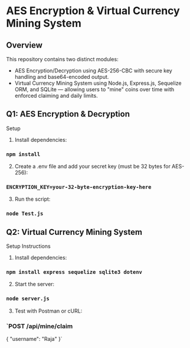 # AES Encryption & Virtual Currency Mining System

## Overview
This repository contains two distinct modules:
- AES Encryption/Decryption using AES-256-CBC with secure key handling and base64-encoded output.
- Virtual Currency Mining System using Node.js, Express.js, Sequelize ORM, and SQLite — allowing users to "mine" coins over time with enforced claiming and daily limits.

## Q1: AES Encryption & Decryption
Setup
1. Install dependencies:
### `npm install`

2. Create a .env file and add your secret key (must be 32 bytes for AES-256):
### `ENCRYPTION_KEY=your-32-byte-encryption-key-here`

3. Run the script:
### `node Test.js`

## Q2: Virtual Currency Mining System
Setup Instructions
1. Install dependencies:
### `npm install express sequelize sqlite3 dotenv`

2. Start the server:
### `node server.js`

3. Test with Postman or cURL:
### `POST /api/mine/claim
{
  "username": "Raja"
}`

